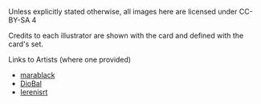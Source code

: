 Unless explicitly stated otherwise, all images here are licensed under CC-BY-SA 4

Credits to each illustrator are shown with the card and defined with the card's set.

Links to Artists (where one provided)

* [marablack](https://www.deviantart.com/marablack3)
* [DioBal](https://github.com/DioBal)
* [Ierenisrt](https://www.artstation.com/iereniss2)
